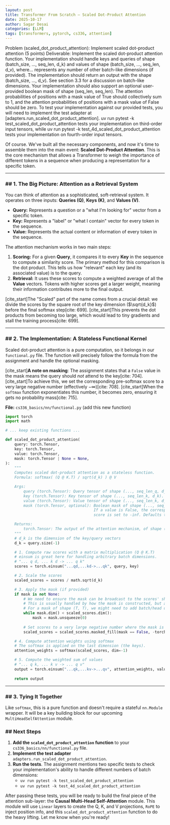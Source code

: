 ```yaml
---
layout: post
title: Transformer From Scratch — Scaled Dot-Product Attention
date: 2025-10-17
author: Sagar Desai
categories: [LLM]
tags: [transformers, pytorch, cs336, attention]
---
```


Problem (scaled_dot_product_attention): Implement scaled dot-product attention
(5 points)
Deliverable: Implement the scaled dot-product attention function. Your implementation should
handle keys and queries of shape (batch_size, ..., seq_len, d_k) and values of shape
(batch_size, ..., seq_len, d_v), where... represents any number of other batch-like
dimensions (if provided). The implementation should return an output with the shape (batch_size,
..., d_v). See section 3.3 for a discussion on batch-like dimensions.
Your implementation should also support an optional user-provided boolean mask of shape (seq_len,
seq_len). The attention probabilities of positions with a mask value of True should collectively sum
to 1, and the attention probabilities of positions with a mask value of False should be zero.
To test your implementation against our provided tests, you will need to implement the test adapter
at [adapters.run_scaled_dot_product_attention].
uv run pytest -k test_scaled_dot_product_attention tests your implementation on third-order
input tensors, while uv run pytest -k test_4d_scaled_dot_product_attention tests your
implementation on fourth-order input tensors.

Of course. We've built all the necessary components, and now it's time to assemble them into the main event: **Scaled Dot-Product Attention**. This is the core mechanism that allows a Transformer to weigh the importance of different tokens in a sequence when producing a representation for a specific token.

-----

### \#\# 1. The Big Picture: Attention as a Retrieval System

You can think of attention as a sophisticated, soft-retrieval system. It operates on three inputs: **Queries (Q)**, **Keys (K)**, and **Values (V)**.

  * **Query:** Represents a question or a "what I'm looking for" vector from a specific token.
  * **Key:** Represents a "label" or "what I contain" vector for every token in the sequence.
  * **Value:** Represents the actual content or information of every token in the sequence.

The attention mechanism works in two main steps:

1.  **Scoring:** For a given **Query**, it compares it to every **Key** in the sequence to compute a similarity score. The primary method for this comparison is the dot product. This tells us how "relevant" each key (and its associated value) is to the query.
2.  **Retrieval:** It uses these scores to compute a weighted average of all the **Value** vectors. Tokens with higher scores get a larger weight, meaning their information contributes more to the final output.

[cite_start]The "Scaled" part of the name comes from a crucial detail: we divide the scores by the square root of the key dimension ($\sqrt{d_k}$) before the final softmax step[cite: 699]. [cite_start]This prevents the dot products from becoming too large, which would lead to tiny gradients and stall the training process[cite: 699].

-----

### \#\# 2. The Implementation: A Stateless Functional Kernel

Scaled dot-product attention is a pure computation, so it belongs in our `functional.py` file. The function will precisely follow the formula from the assignment and handle the optional masking.

[cite_start]**A note on masking**: The assignment states that a `False` value in the mask means the query should *not* attend to the key[cite: 704]. [cite_start]To achieve this, we set the corresponding pre-softmax score to a very large negative number (effectively $-\infty$)[cite: 708]. [cite_start]When the `softmax` function exponentiates this number, it becomes zero, ensuring it gets no probability mass[cite: 715].

**File:** `cs336_basics/nn/functional.py` (add this new function)

```python
import torch
import math

# ... keep existing functions ...

def scaled_dot_product_attention(
    query: torch.Tensor,
    key: torch.Tensor,
    value: torch.Tensor,
    mask: torch.Tensor | None = None,
):
    """
    Computes scaled dot-product attention as a stateless function.
    Formula: softmax( (Q @ K.T) / sqrt(d_k) ) @ V

    Args:
        query (torch.Tensor): Query tensor of shape (..., seq_len_q, d_k).
        key (torch.Tensor): Key tensor of shape (..., seq_len_k, d_k).
        value (torch.Tensor): Value tensor of shape (..., seq_len_k, d_v).
        mask (torch.Tensor, optional): Boolean mask of shape (..., seq_len_q, seq_len_k).
                                       If a value is False, the corresponding attention
                                       score is set to -inf. Defaults to None.

    Returns:
        torch.Tensor: The output of the attention mechanism, of shape (..., seq_len_q, d_v).
    """
    # d_k is the dimension of the key/query vectors
    d_k = query.size(-1)

    # 1. Compute raw scores with a matrix multiplication (Q @ K.T)
    # einsum is great here for handling arbitrary batch dimensions.
    # "... q d, ... k d -> ... q k"
    scores = torch.einsum("...qd,...kd->...qk", query, key)

    # 2. Scale the scores
    scaled_scores = scores / math.sqrt(d_k)

    # 3. Apply the mask (if provided)
    if mask is not None:
        # We need to ensure the mask can be broadcast to the scores' shape.
        # This is usually handled by how the mask is constructed, but a view can make it robust.
        # For a mask of shape (T, T), we might need to add batch/head dimensions.
        while mask.dim() < scaled_scores.dim():
            mask = mask.unsqueeze(0)
        
        # Set scores to a very large negative number where the mask is False
        scaled_scores = scaled_scores.masked_fill(mask == False, -torch.finfo(scaled_scores.dtype).max)

    # 4. Compute attention weights using softmax
    # The softmax is applied on the last dimension (the keys).
    attention_weights = softmax(scaled_scores, dim=-1)

    # 5. Compute the weighted sum of values
    # "... q k, ... k v -> ... q v"
    output = torch.einsum("...qk,...kv->...qv", attention_weights, value)
    
    return output
```

-----

### \#\# 3. Tying It Together

Like `softmax`, this is a pure function and doesn't require a stateful `nn.Module` wrapper. It will be a key building block for our upcoming `MultiHeadSelfAttention` module.

### \#\# Next Steps

1.  **Add the `scaled_dot_product_attention` function** to your `cs336_basics/nn/functional.py` file.
2.  **Implement the test adapter** `adapters.run_scaled_dot_product_attention`.
3.  **Run the tests**. The assignment mentions two specific tests to check your implementation's ability to handle different numbers of batch dimensions:
      * `uv run pytest -k test_scaled_dot_product_attention`
      * `uv run pytest -k test_4d_scaled_dot_product_attention`

After passing these tests, you will be ready to build the final piece of the attention sub-layer: the **Causal Multi-Head Self-Attention** module. This module will use `Linear` layers to create the Q, K, and V projections, `RoPE` to inject position info, and this `scaled_dot_product_attention` function to do the heavy lifting. Let me know when you're ready!


